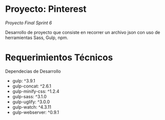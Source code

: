 # Proyecto: Pinterest
*Proyecto Final Sprint 6*

Desarrollo de proyecto que consiste en recorrer un archivo json con uso de herramientas Sass, Gulp, npm.

# Requerimientos Técnicos
Dependecias de Desarrollo

+ gulp: ^3.9.1
+ gulp-concat: ^2.6.1
+ gulp-minify-css: ^1.2.4
+ gulp-sass: ^3.1.0
+ gulp-uglify: ^3.0.0
+ gulp-watch: ^4.3.11
+ gulp-webserver: ^0.9.1





